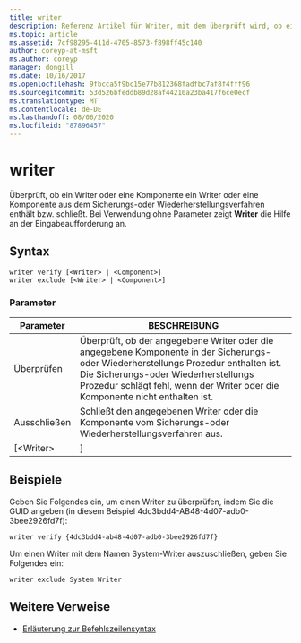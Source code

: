 ```yaml
---
title: writer
description: Referenz Artikel für Writer, mit dem überprüft wird, ob ein Writer oder eine Komponente ein Writer oder eine Komponente aus dem Sicherungs-oder Wiederherstellungsverfahren umfasst oder ausschließt.
ms.topic: article
ms.assetid: 7cf98295-411d-4705-8573-f898ff45c140
author: coreyp-at-msft
ms.author: coreyp
manager: dongill
ms.date: 10/16/2017
ms.openlocfilehash: 9fbcca5f9bc15e77b812368fadfbc7af8f4fff96
ms.sourcegitcommit: 53d526bfeddb89d28af44210a23ba417f6ce0ecf
ms.translationtype: MT
ms.contentlocale: de-DE
ms.lasthandoff: 08/06/2020
ms.locfileid: "87896457"
---
```

# <a name="writer"></a>writer



Überprüft, ob ein Writer oder eine Komponente ein Writer oder eine Komponente aus dem Sicherungs-oder Wiederherstellungsverfahren enthält bzw. schließt. Bei Verwendung ohne Parameter zeigt **Writer** die Hilfe an der Eingabeaufforderung an.

## <a name="syntax"></a>Syntax

```
writer verify [<Writer> | <Component>]
writer exclude [<Writer> | <Component>]
```

### <a name="parameters"></a>Parameter

| Parameter  |                                                                                      BESCHREIBUNG                                                                                      |
|------------|---------------------------------------------------------------------------------------------------------------------------------------------------------------------------------------|
|   Überprüfen   | Überprüft, ob der angegebene Writer oder die angegebene Komponente in der Sicherungs-oder Wiederherstellungs Prozedur enthalten ist. Die Sicherungs-oder Wiederherstellungs Prozedur schlägt fehl, wenn der Writer oder die Komponente nicht enthalten ist. |
|  Ausschließen   |                                                   Schließt den angegebenen Writer oder die Komponente vom Sicherungs-oder Wiederherstellungsverfahren aus.                                                    |
| [\<Writer> |                                                                                     <Component>]                                                                                      |

## <a name="examples"></a>Beispiele

Geben Sie Folgendes ein, um einen Writer zu überprüfen, indem Sie die GUID angeben (in diesem Beispiel 4dc3bdd4-AB48-4d07-adb0-3bee2926fd7f):
```
writer verify {4dc3bdd4-ab48-4d07-adb0-3bee2926fd7f}
```
Um einen Writer mit dem Namen System-Writer auszuschließen, geben Sie Folgendes ein:
```
writer exclude System Writer
```

## <a name="additional-references"></a>Weitere Verweise

- [Erläuterung zur Befehlszeilensyntax](command-line-syntax-key.md)